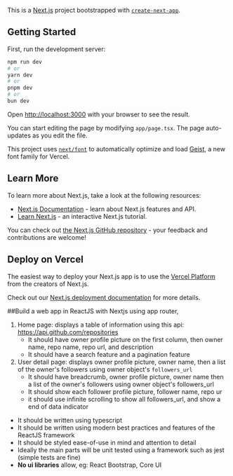 This is a [Next.js](https://nextjs.org) project bootstrapped with [`create-next-app`](https://nextjs.org/docs/app/api-reference/cli/create-next-app).

## Getting Started

First, run the development server:

```bash
npm run dev
# or
yarn dev
# or
pnpm dev
# or
bun dev
```

Open [http://localhost:3000](http://localhost:3000) with your browser to see the result.

You can start editing the page by modifying `app/page.tsx`. The page auto-updates as you edit the file.

This project uses [`next/font`](https://nextjs.org/docs/app/building-your-application/optimizing/fonts) to automatically optimize and load [Geist](https://vercel.com/font), a new font family for Vercel.

## Learn More

To learn more about Next.js, take a look at the following resources:

- [Next.js Documentation](https://nextjs.org/docs) - learn about Next.js features and API.
- [Learn Next.js](https://nextjs.org/learn) - an interactive Next.js tutorial.

You can check out [the Next.js GitHub repository](https://github.com/vercel/next.js) - your feedback and contributions are welcome!

## Deploy on Vercel

The easiest way to deploy your Next.js app is to use the [Vercel Platform](https://vercel.com/new?utm_medium=default-template&filter=next.js&utm_source=create-next-app&utm_campaign=create-next-app-readme) from the creators of Next.js.

Check out our [Next.js deployment documentation](https://nextjs.org/docs/app/building-your-application/deploying) for more details.

##Build a web app in ReactJS with Nextjs using app router,
 
1. Home page: displays a table of information using this api: https://api.github.com/repositories
   - It should have owner profile picture on the first column, then owner name, repo name, repo url, and description
   - It should have a search feature and a pagination feature
2. User detail page: displays owner profile picture, owner name, then a list of the owner's followers using owner object's  `followers_url`
   - It should have breadcrumb, owner profile picture, owner name then a list of the owner's followers using owner object's followers_url
   - It should show each follower profile picture, follower name, repo ur
   - it should use infinite scrolling to show all followers_url, and show a end of data indicator
 
- It should be written using typescript
- It should be written using modern best practices and features of the ReactJS framework
- It should be styled ease-of-use in mind and attention to detail
- Ideally the main parts will be unit tested using a framework such as jest (simple tests are fine)
- **No ui libraries**  allow, eg: React Bootstrap, Core UI

